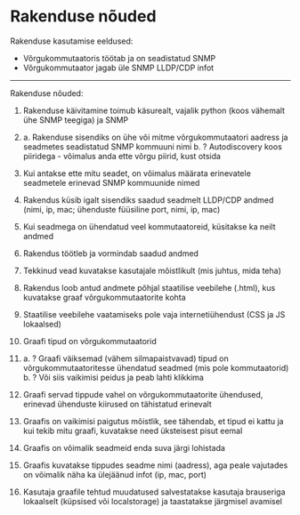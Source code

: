 # Rakenduse nõuded

Rakenduse kasutamise eeldused:

* Võrgukommutaatoris töötab ja on seadistatud SNMP
* Võrgukommutaator jagab üle SNMP LLDP/CDP infot

---

Rakenduse nõuded:

1. Rakenduse käivitamine toimub käsurealt, vajalik python (koos vähemalt ühe SNMP teegiga) ja SNMP
2.
    a. Rakenduse sisendiks on ühe või mitme võrgukommutaatori aadress ja seadmetes seadistatud SNMP kommuuni nimi
    b. ? Autodiscovery koos piiridega - võimalus anda ette võrgu piirid, kust otsida
3. Kui antakse ette mitu seadet, on võimalus määrata erinevatele seadmetele erinevad SNMP kommuunide nimed

4. Rakendus küsib igalt sisendiks saadud seadmelt LLDP/CDP andmed (nimi, ip, mac; ühenduste füüsiline port, nimi, ip, mac)
5. Kui seadmega on ühendatud veel kommutaatoreid, küsitakse ka neilt andmed
6. Rakendus töötleb ja vormindab saadud andmed
7. Tekkinud vead kuvatakse kasutajale mõistlikult (mis juhtus, mida teha)

8. Rakendus loob antud andmete põhjal staatilise veebilehe (.html), kus kuvatakse graaf võrgukommutaatorite kohta
9. Staatilise veebilehe vaatamiseks pole vaja internetiühendust (CSS ja JS lokaalsed)
10. Graafi tipud on võrgukommutaatorid
11.
    a. ? Graafi väiksemad (vähem silmapaistvavad) tipud on võrgukommutaatoritesse ühendatud seadmed (mis pole kommutaatorid)
    b. ? Või siis vaikimisi peidus ja peab lahti klikkima
12. Graafi servad tippude vahel on võrgukommutaatorite ühendused, erinevad ühenduste kiirused on tähistatud erinevalt
13. Graafis on vaikimisi paigutus mõistlik, see tähendab, et tipud ei kattu ja kui tekib mitu graafi, kuvatakse need üksteisest pisut eemal

14. Graafis on võimalik seadmeid enda suva järgi lohistada
15. Graafis kuvatakse tippudes seadme nimi (aadress), aga peale vajutades on võimalik näha ka ülejäänud infot (ip, mac, port)
16. Kasutaja graafile tehtud muudatused salvestatakse kasutaja brauseriga lokaalselt (küpsised või localstorage) ja taastatakse järgmisel avamisel
